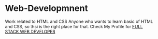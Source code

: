 # Web-Developmnent
Work related to HTML and CSS
Anyone who wants to learn basic of HTML and CSS, so thsi is the right place for that.
Check My Profile for [FULL STACK WEB DEVELOPER](https://github.com/Nehasingh1300/FSD) 
<br>
